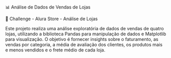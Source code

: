 📊 Análise de Dados de Vendas de Lojas

🛒 Challenge - Alura Store - Análise de Lojas

Este projeto realiza uma análise exploratória de dados de vendas de quatro lojas, utilizando a biblioteca Pandas para manipulação de dados e Matplotlib para visualização. O objetivo é fornecer insights sobre o faturamento, as vendas por categoria, a média de avaliação dos clientes, os produtos mais e menos vendidos e o frete médio de cada loja.

